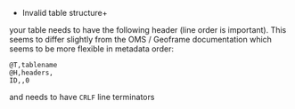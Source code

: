 * Invalid table structure+

  
your table needs to have the following header (line order is important). This seems to differ slightly from the OMS / Geoframe documentation which seems to be more flexible in metadata order:
```
@T,tablename
@H,headers,
ID,,0
```
and needs to have `CRLF` line terminators
